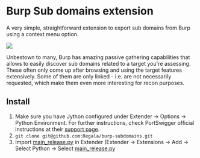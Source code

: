 # Burp Sub domains extension

A very simple, straightforward extension to export sub domains from Burp using a context menu option. 

![](http://g.recordit.co/qnpcbcsJH6.gif)

Unbestown to many, Burp has amazing passive gathering capabilities that allows to easily discover sub domains related to a target you're assessing. These often only come up after browsing and using the target features extensively. Some of them are only linked - i.e. are not necessarily requested, which make them even more interesting for recon purposes.

## Install

1. Make sure you have Jython configured under Extender -> Options -> Python Environment. For further instructions, check PortSwigger official instructions at their [support page](https://support.portswigger.net/customer/portal/articles/1965930-how-to-install-an-extension-in-burp-suite).
2. `git clone git@github.com:Regala/burp-subdomains.git`
3. Import [main_release.py](main_release.py) in Extender (Extender -> Extensions -> Add -> Select Python -> Select [main_release.py](main_release.py)


